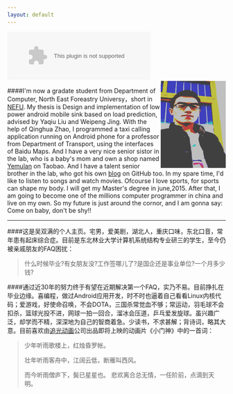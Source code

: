 ```yaml
---
layout: default
---
```


<embed src="http://music.163.com/style/swf/widget.swf?sid=71131856&type=0&auto=1&width=310&height=90" width="330" height="110"  allowNetworking="all"/>

<div>
<img src="media/me.jpg" width="150" height="200" align="right" />
</div>


####I'm now a gradate student from Department of Computer, North East Foreastry Universy，short in [NEFU](http://www.nefu.edu.cn). My thesis is Design and implementation of low power android mobile sink based on load prediction, advised by Yaqiu Liu and Weipeng Jing. With the help of Qinghua Zhao, I programmed a taxi calling  application running on Android phone for a professor from Department of Transport, using the interfaces of Baidu Maps. And I have a very nice senior sistor in the lab, who is a baby's mom and own a shop named [Yemulan](http://shop107085495.taobao.com/) on Taobao. And I have a talent senior brother in the lab, who got his own [blog](http://yanshuo.name/) on GitHub too. In my spare time, I'd like to listen to songs and watch movies. Ofcourse I love sports, for sports can shape my body. I will get my Master's degree in june,2015. After that, I am going to become one of the millions computer programmer in china and live on my own. So my future is just around the cornor, and I am gonna say: Come on baby, don't be shy!!

***

####这是吴双满的个人主页。宅男，爱美剧，湖北人，重庆口味，东北口音，常年患有起床综合症。目前是东北林业大学计算机系统结构专业研三的学生，至今仍被亲戚朋友的FAQ困扰：

> 什么时候毕业?有女朋友没?工作签哪儿了?是国企还是事业单位?一个月多少钱?

####通过近30年的努力终于有望在近期解决第一个FAQ，实乃不易。目前挣扎在毕业边缘。喜编程，做过Android应用开发，时不时也逼着自己看看Linux内核代码；爱游戏，好使命召唤，不会DOTA，三国杀常觉血不够；常运动，羽毛球不会扣杀，篮球光投不进，网球一拍一回合，溜冰会压道，乒乓爱发旋球。虽兴趣广泛，却学而不精，深深地为自己的智商着急。少读书，不求甚解；背诗词，略其大意。目前喜欢由[追光动画](http://www.zhuiguang.com/)公司出品即将上映的动画片《小门神》中的一首词：

> 少年听雨歌楼上，红烛昏罗帐。
> 
> 壮年听雨客舟中，江阔云低，断雁叫西风。
> 
> 而今听雨僧庐下，鬓已星星也。 悲欢离合总无情，一任阶前，点滴到天明。


